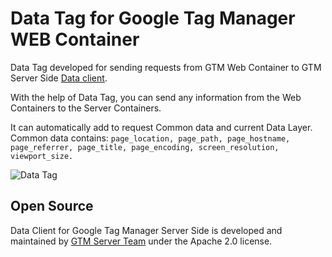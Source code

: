 # Data Tag for Google Tag Manager WEB Container

Data Tag developed for sending requests from GTM Web Container to GTM Server Side [Data client](https://github.com/gtm-server/data-client).

With the help of Data Tag, you can send any information from the Web Containers to the Server Containers.

It can automatically add to request Common data and current Data Layer.
Common data contains: `page_location, page_path, page_hostname, page_referrer, page_title, page_encoding, screen_resolution, viewport_size.`


![Data Tag](https://gtm-server.com/wp-content/uploads/2021/03/data-tag.png)

## Open Source

Data Client for Google Tag Manager Server Side is developed and maintained by [GTM Server Team](https://gtm-server.com/) under the Apache 2.0 license.
